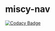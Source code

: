 # miscy-nav
[![Codacy Badge](https://api.codacy.com/project/badge/Grade/a4a4ef91bd6344089545c2dfdc9afcd3)](https://app.codacy.com/app/lukeh/miscy-nav?utm_source=github.com&utm_medium=referral&utm_content=bnepokemon/miscy-nav&utm_campaign=Badge_Grade_Dashboard)